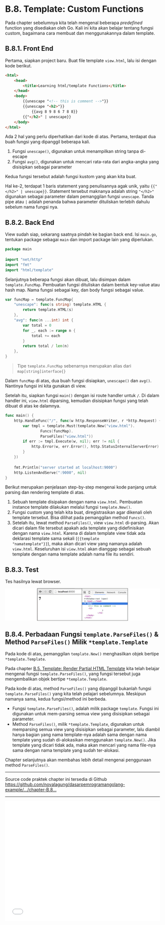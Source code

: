 # B.8. Template: Custom Functions

Pada chapter sebelumnya kita telah mengenal beberapa *predefined* function yang disediakan oleh Go. Kali ini kita akan belajar tentang fungsi custom, bagaimana cara membuat dan menggunakannya dalam template.

## B.8.1. Front End

Pertama, siapkan project baru. Buat file template `view.html`, lalu isi dengan kode berikut.

```html
<html>
	<head>
		<title>Learning html/template Functions</title>
	</head>
	<body>
		{{unescape "<!-- this is comment -->"}}
		{{unescape "<h2>"}}
			{{avg 8 9 8 6 7 8 8}}
		{{"</h2>" | unescape}}
	</body>
</html>
```

Ada 2 hal yang perlu diperhatikan dari kode di atas. Pertama, terdapat dua buah fungsi yang dipanggil beberapa kali.

 1. Fungsi `unescape()`, digunakan untuk menampilkan string tanpa di-escape
 2. Fungsi `avg()`, digunakan untuk mencari rata-rata dari angka-angka yang disisipkan sebagai parameter

Kedua fungsi tersebut adalah fungsi kustom yang akan kita buat.

Hal ke-2, terdapat 1 baris statement yang penulisannya agak unik, yaitu `{{"</h2>" | unescape}}`. Statement tersebut maknanya adalah string `"</h2>"` digunakan sebagai parameter dalam pemanggilan fungsi `unescape`. Tanda pipe atau `|` adalah penanda bahwa parameter dituliskan terlebih dahulu sebelum nama fungsi nya.

## B.8.2. Back End

View sudah siap, sekarang saatnya pindah ke bagian back end. Isi `main.go`, tentukan package sebagai `main` dan import package lain yang diperlukan.

```go
package main

import "net/http"
import "fmt"
import "html/template"
```

Selanjutnya beberapa fungsi akan dibuat, lalu disimpan dalam `template.FuncMap`. Pembuatan fungsi dituliskan dalam bentuk key-value atau hash map. Nama fungsi sebagai key, dan body fungsi sebagai value.

```go
var funcMap = template.FuncMap{
	"unescape": func(s string) template.HTML {
		return template.HTML(s)
	},
	"avg": func(n ...int) int {
		var total = 0
		for _, each := range n {
			total += each
		}
		return total / len(n)
	},
}
```

> Tipe `template.FuncMap` sebenarnya merupakan alias dari `map[string]interface{}`

Dalam `funcMap` di atas, dua buah fungsi disiapkan, `unescape()` dan `avg()`. Nantinya fungsi ini kita gunakan di view.

Setelah itu, siapkan fungsi `main()` dengan isi route handler untuk `/`. Di dalam handler ini, `view.html` diparsing, kemudian disisipkan fungsi yang telah dibuat di atas ke dalamnya.

```go
func main() {
	http.HandleFunc("/", func(w http.ResponseWriter, r *http.Request) {
		var tmpl = template.Must(template.New("view.html").
				Funcs(funcMap).
				ParseFiles("view.html"))
		if err := tmpl.Execute(w, nil); err != nil {
			http.Error(w, err.Error(), http.StatusInternalServerError)
		}
	})

	fmt.Println("server started at localhost:9000")
	http.ListenAndServe(":9000", nil)
}
```

Berikut merupakan penjelasan step-by-step mengenai kode panjang untuk parsing dan rendering template di atas.

 1. Sebuah template disipakan dengan nama `view.html`. Pembuatan instance template dilakukan melalui fungsi `template.New()`.
 2. Fungsi custom yang telah kita buat, diregistrasikan agar dikenali oleh template tersebut. Bisa dilihat pada pemanggilan method `Funcs()`.
 3. Setelah itu, lewat method `ParseFiles()`, view `view.html` di-parsing. Akan dicari dalam file tersebut apakah ada template yang didefinisikan dengan nama `view.html`. Karena di dalam template view tidak ada deklarasi template sama sekali (<code>\{\{template "namatemplate"\}\}</code>), maka akan dicari view yang namanya adalah `view.html`. Keseluruhan isi `view.html` akan dianggap sebagai sebuah template dengan nama template adalah nama file itu sendiri.

## B.8.3. Test

Tes hasilnya lewat browser.

![Custom Function](images/B_template_custom_functions_1_func.png)

## B.8.4. Perbadaan Fungsi `template.ParseFiles()` & Method `ParseFiles()` Milik `*template.Template`

Pada kode di atas, pemanggilan `template.New()` menghasilkan objek bertipe `*template.Template`. 

Pada chapter [B.5. Template: Render Partial HTML Template](/B-template-render-partial-html.html) kita telah belajar mengenai fungsi `template.ParseFiles()`, yang fungsi tersebut juga mengembalikan objek bertipe `*template.Template`.

Pada kode di atas, method `ParseFiles()` yang dipanggil bukanlah fungsi `template.ParseFiles()` yang kita telah pelajari sebelumnya. Meskipun namanya sama, kedua fungsi/method ini berbeda.

 - Fungsi `template.ParseFiles()`, adalah milik package `template`. Fungsi ini digunakan untuk mem-parsing semua view yang disisipkan sebagai parameter.
 - Method `ParseFiles()`, milik `*template.Template`, digunakan untuk memparsing semua view yang disisipkan sebagai parameter, lalu diambil hanya bagian yang nama template-nya adalah sama dengan nama template yang sudah di-alokasikan menggunakan `template.New()`. Jika template yang dicari tidak ada, maka akan mencari yang nama file-nya sama dengan nama template yang sudah ter-alokasi.

Chapter selanjutnya akan membahas lebih detail mengenai penggunaan method `ParseFiles()`.

---

<div class="source-code-link">
    <div class="source-code-link-message">Source code praktek chapter ini tersedia di Github</div>
    <a href="https://github.com/novalagung/dasarpemrogramangolang-example/tree/master/chapter-B.8-template-custom-functions">https://github.com/novalagung/dasarpemrogramangolang-example/.../chapter-B.8...</a>
</div>

---

<iframe src="partial/ebooks.html" width="100%" height="390px" frameborder="0" scrolling="no"></iframe>
